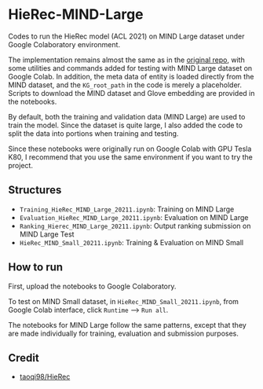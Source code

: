 # HieRec-MIND-Large
Codes to run the HieRec model (ACL 2021) on MIND Large dataset under Google Colaboratory environment. 

The implementation remains almost the same as in the [original repo](https://github.com/taoqi98/HieRec), with some utilities and commands added for testing with MIND Large dataset on Google Colab. In addition, the meta data of entity is loaded directly from the MIND dataset, and the `KG_root_path` in the code is merely a placeholder. Scripts to download the MIND dataset and Glove embedding are provided in the notebooks.

By default, both the training and validation data (MIND Large) are used to train the model. Since the dataset is quite large, I also added the code to split the data into portions when training and testing.

Since these notebooks were originally run on Google Colab with GPU Tesla K80, I recommend that you use the same environment if you want to try the project.

## Structures
* `Training_HieRec_MIND_Large_20211.ipynb`: Training on MIND Large
* `Evaluation_HieRec_MIND_Large_20211.ipynb`: Evaluation on MIND Large
* `Ranking_Hierec_MIND_Large_20211.ipynb`: Output ranking submission on MIND Large Test
* `HieRec_MIND_Small_20211.ipynb`: Training & Evaluation on MIND Small

## How to run
First, upload the notebooks to Google Colaboratory.

To test on MIND Small dataset, in `HieRec_MIND_Small_20211.ipynb`, from Google Colab interface, click `Runtime` --> `Run all`.

The notebooks for MIND Large follow the same patterns, except that they are made individually for training, evaluation and submission purposes.

## Credit
* [taoqi98/HieRec](https://github.com/taoqi98/HieRec)




